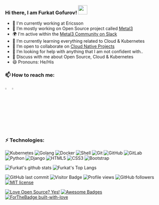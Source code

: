 ### Hi there, I am Furkat Gofurov! <img src="https://raw.githubusercontent.com/aemmadi/aemmadi/master/wave.gif" width="30px">

- 🏢 I'm currently working at Ericsson
- 🔭 I’m mostly working on Open Source project called [Metal3](http://metal3.io/)
- 🌍 I'm active within the [Metal3 Community on Slack](https://kubernetes.slack.com/messages/CHD49TLE7)
- 🌱 I’m currently learning everything related to Cloud & Kubernetes
- 👯 I’m open to collaborate on [Cloud Native Projects](https://github.com/metal3-io)
- 🤔 I’m looking for help with anything that I am not confident with..
- 💬 Discuss with me about Open Source, Cloud & Kubernetes 
- 😄 Pronouns: He/His

### 📫 How to reach me:

[<img src="https://img.icons8.com/color/48/000000/linkedin.png" width="3.5%"/>](https://www.linkedin.com/in/furkatgofurov/)
<a href="mailto:furkat.gofurov@est.tech"> <img src="https://img.icons8.com/fluent/48/000000/gmail.png" width="3.5%"/> </a>

### ⚡ Technologies:

![Kubernetes](https://img.shields.io/badge/-Kubernetes-black?style=flat-square&logo=Kubernetes)
![Golang](https://img.shields.io/badge/-Go-blue?style=flat-square&logo=go)
![Docker](https://img.shields.io/badge/-Docker-black?style=flat-square&logo=docker)
![Shell](https://img.shields.io/badge/-Shell-311C87?style=flat-square&logo=shellscript)
![Git](https://img.shields.io/badge/-Git-black?style=flat-square&logo=git)
![GitHub](https://img.shields.io/badge/-GitHub-181717?style=flat-square&logo=github)
![GitLab](https://img.shields.io/badge/-GitLab-FCA121?style=flat-square&logo=gitlab)
![Python](https://img.shields.io/badge/-Python-black?style=flat-square&logo=Python)
![Django](https://img.shields.io/badge/-Django-darkgreen?style=flat-square&logo=Django)
![HTML5](https://img.shields.io/badge/-HTML5-E34F26?style=flat-square&logo=html5&logoColor=white)
![CSS3](https://img.shields.io/badge/-CSS3-1572B6?style=flat-square&logo=css3)
![Bootstrap](https://img.shields.io/badge/-Bootstrap-563D7C?style=flat-square&logo=bootstrap)

![Furkat's github stats](https://github-readme-stats.vercel.app/api?username=furkatgofurov7&show_icons=true&count_private=true&include_all_commits=true&theme=radical)
![Furkat's Top Langs](https://github-readme-stats.vercel.app/api/top-langs/?username=furkatgofurov7&layout=compact&theme=radical)

![GitHub last commit](https://img.shields.io/github/last-commit/furkatgofurov7/furkatgofurov7)
![Visitor Badge](https://visitor-badge.laobi.icu/badge?page_id=furkatgofurov7.furkatgofurov7)
![Profile views](https://gpvc.arturio.dev/furkatgofurov7)
![GitHub followers](https://img.shields.io/github/followers/furkatgofurov7)
[![MIT license](https://img.shields.io/badge/License-MIT-blue.svg)](https://lbesson.mit-license.org/)

[![Love Open Source? Yes!](https://badgen.net/badge/Love%20Open%20Source%20%3F/Yes%21/blue?icon=github)](https://github.com/furkatgofurov7/badges/)
[![Awesome Badges](https://img.shields.io/badge/badges-awesome-green.svg)](https://github.com/furkatgofurov7/badges)
[![ForTheBadge built-with-love](http://ForTheBadge.com/images/badges/built-with-love.svg)](https://GitHub.com/furkatgofurov7/)
